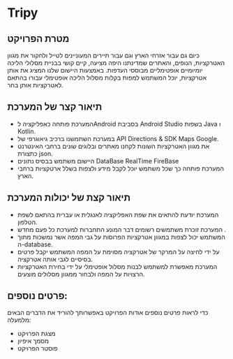 # Tripy

## מטרת הפרויקט
כיום גם עבור אזרחי הארץ וגם עבור תיירים המעוניינים לטייל ולחקור את מגוון האטרקציות, 
הנופים, והאתרים שמדינתנו היפה מציעה, קיים קושי בבניית מסלולי הליכה יומיומיים 
אופטימליים מבוססי העדפות.
באמצעות היישום שלנו המציג את אותן אטרקציות, יוכל המשתמש למפות בקלות מסלול 
הליכה אופטימלי עבורו בהתאם לאטרקציות אותן בחר.

## תיאור קצר של המערכת
- המערכת פותחה כאפליקציה לAndroid בסביבת Android Studio בשפות Java ו Kotlin.
- במערכת השתמשנו ברכיב גיאוגרפי של API Directions & SDK Maps Google.
- את מגוון האטרקציות השונות לקחנו מאתרים ובלוגים שונים ברחבי האינטרנט כתצורת json.
- היישום משתמש בבסיס נתונים DataBase RealTime FireBase
- המערכת פותחה כך שכל משתמש יוכל לקבל מידע ולצפות בשלל ארטקציות ברחבי הארץ.

##  תיאור קצת של יכולות המערכת
- המערכת יודעת להתאים את שפת האפליקציה לאנגלית או עברית בהתאם לשפת הטלפון.
- המערכת זוכרת משתמשים רשומים דבר המונע התחברות למערכת כל פעם מחדש .
- המשתמש יכול לצפות במגוון אטרקציות הפרוסות על גבי המפה אשר נמשכות מתוך ה-database.
- על ידי לחיצה על המרקר של אטרקציה מסוימת על המפה המשתמש יקבל פרטים בסיסיים
לגבי אותה אטרקציה.
- המערכת מאפשרת למשתמש לבנות מסלול אופטימלי על ידי בחירת האטרקציות הרצויות על
המפה ולבחור ממגוון מסלולים מוצעים.

## פרטים נוספים:
כדי לראות פרטים נוספים אודות הפרויקט באפשרותך להוריד את הדברים הבאים מלמעלה:
- מצגת הפרויקט
- מסמך איפיון
- פוסטר הפרויקט

